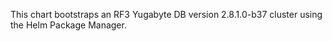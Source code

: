 This chart bootstraps an RF3 Yugabyte DB version 2.8.1.0-b37 cluster using the Helm Package Manager.
